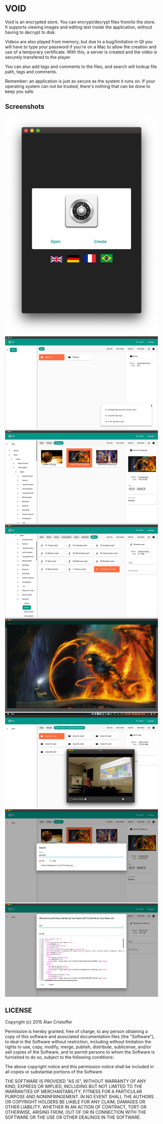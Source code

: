 # VOID

Void is an encrypted store. You can encrypt/decrypt files from/to the store. It
supports viewing images and editing text inside the application, without having
to decrypt to disk.

Videos are also played from memory, but due to a bug/limitation in Qt you will
have to type your password if you're on a Mac to allow the creation and use of a
temporary certificate. With this, a server is created and the video is securely
transfered to the player.

You can also add tags and comments to the files, and search will lookup file
path, tags and comments.

Remember: an application is just as secure as the system it runs on. If your
operating system can not be trusted, there's nothing that can be done to keep
you safe.

## Screenshots

![](ScreenShots/Void1.png)
![](ScreenShots/Void2.png)
![](ScreenShots/Void3.png)
![](ScreenShots/Void4.png)
![](ScreenShots/Void5.png)
![](ScreenShots/Void6.png)
![](ScreenShots/Void7.png)
![](ScreenShots/Void8.png)

## LICENSE

Copyright (c) 2015 Álan Crístoffer

Permission is hereby granted, free of charge, to any person obtaining a copy of
this software and associated documentation files (the "Software"), to deal in
the Software without restriction, including without limitation the rights to
use, copy, modify, merge, publish, distribute, sublicense, and/or sell copies of
the Software, and to permit persons to whom the Software is furnished to do so,
subject to the following conditions:

The above copyright notice and this permission notice shall be included in all
copies or substantial portions of the Software.

THE SOFTWARE IS PROVIDED "AS IS", WITHOUT WARRANTY OF ANY KIND, EXPRESS OR
IMPLIED, INCLUDING BUT NOT LIMITED TO THE WARRANTIES OF MERCHANTABILITY, FITNESS
FOR A PARTICULAR PURPOSE AND NONINFRINGEMENT. IN NO EVENT SHALL THE AUTHORS OR
COPYRIGHT HOLDERS BE LIABLE FOR ANY CLAIM, DAMAGES OR OTHER LIABILITY, WHETHER
IN AN ACTION OF CONTRACT, TORT OR OTHERWISE, ARISING FROM, OUT OF OR IN
CONNECTION WITH THE SOFTWARE OR THE USE OR OTHER DEALINGS IN THE SOFTWARE.
